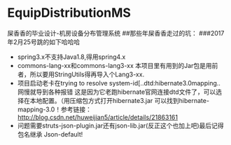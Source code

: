 # EquipDistributionMS
屎香香的毕业设计-机房设备分布管理系统
##那些年屎香香走过的坑：
###2017年2月25号跳的如下哈哈哈
* spring3.x不支持Java1.8,得用spring4.x
* commons-lang-xx和commons-lang3-xx 本项目里有用到的Jar包是用前者，所以要用StringUtils得再导入个Lang3-xx.
* 项目启动老卡在trying to resolve system-id[..dtd:hibernate3.0mapping.. 网慢就导到各种报错 这是因为它老跑hibernate官网连接dtd文件了，可以选择在本地配置。（用压缩包方式打开hibernate3.jar 可以找到hibernate-mapping-3.0！参考链接：http://blog.csdn.net/huweijian5/article/details/21863161
* <result type="json"></result>问题需要struts-json-plugin.jar还有json-lib.jar(反正这个也加上吧)最后记得包名继承 Json-default!